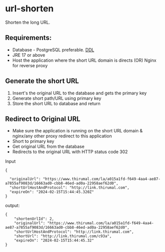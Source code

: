 # url-shorten

Shorten the long URL.

## Requirements:

* Database - PostgreSQL preferable. [DDL](url_shorten.sql)
* JRE 17 or above
* Host the application where the short URL domain is directs (OR) Nginx for reverse proxy


## Generate the short URL

1. Insert's the original URL to the database and gets the primary key
2. Generate short path/URL using primary key 
3. Store the short URL to database and return

## Redirect to Original URL

* Make sure the application is running on the short URL domain & nginx/any other proxy redirect to this application
* Short to primary key 
* Get original URL from the database
* Redirects to the original URL with HTTP status code 302


Input

```
{

  "originalUrl": "https://www.thirumal.com/la/a015a1fd-f649-4aa4-ae87-a7855af9083d/16663ad0-cbb8-46ed-ad0a-22958aef62d0",
  "shortUrlHostAndProtocol": "http://link.thirumal.com",
  "expireOn": "2024-02-15T15:44:45.320Z"
}

```


output:

```
{
    "shortenUrlId": 2,
    "originalUrl": "https://www.thirumal.com/la/a015a1fd-f649-4aa4-ae87-a7855af9083d/16663ad0-cbb8-46ed-ad0a-22958aef62d0",
    "shortUrlHostAndProtocol": "http://link.thirumal.com",
    "shortUrl": "http://link.thirumal.com/c93a",
    "expireOn": "2024-02-15T15:44:45.32"
}
```